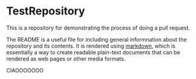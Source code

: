 # TestRepository

This is a repository for demonstrating the process of doing a pull request.

The README is a useful file for including general informnation about the repository and its contents.
It is rendered using [markdown](https://daringfireball.net/projects/markdown/), which is essentially a
way to create readable plain-text documents that can be rendered as web pages or other media formats.

CIAOOOOOOO
